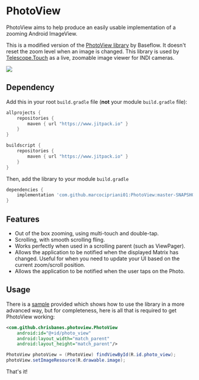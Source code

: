 # PhotoView

PhotoView aims to help produce an easily usable implementation of a zooming Android ImageView.

This is a modified version of the [PhotoView library](https://github.com/Baseflow/PhotoView) by Baseflow.
It doesn't reset the zoom level when an image is changed.
This library is used by [Telescope.Touch](https://github.com/marcocipriani01/Telescope.Touch) as a live, zoomable image viewer for INDI cameras.

[![](https://jitpack.io/v/marcocipriani01/PhotoView.svg)](https://jitpack.io/#marcocipriani01/PhotoView)

## Dependency

Add this in your root `build.gradle` file (**not** your module `build.gradle` file):

```gradle
allprojects {
    repositories {
        maven { url "https://www.jitpack.io" }
    }
}

buildscript {
    repositories {
        maven { url "https://www.jitpack.io" }
    }	
}
```

Then, add the library to your module `build.gradle`

```gradle
dependencies {
    implementation 'com.github.marcocipriani01:PhotoView:master-SNAPSHOT'
}
```

## Features
- Out of the box zooming, using multi-touch and double-tap.
- Scrolling, with smooth scrolling fling.
- Works perfectly when used in a scrolling parent (such as ViewPager).
- Allows the application to be notified when the displayed Matrix has changed. Useful for when you need to update your UI based on the current zoom/scroll position.
- Allows the application to be notified when the user taps on the Photo.

## Usage
There is a [sample](https://github.com/chrisbanes/PhotoView/tree/master/sample) provided which shows how to use the library in a more advanced way, but for completeness, here is all that is required to get PhotoView working:
```xml
<com.github.chrisbanes.photoview.PhotoView
    android:id="@+id/photo_view"
    android:layout_width="match_parent"
    android:layout_height="match_parent"/>
```
```java
PhotoView photoView = (PhotoView) findViewById(R.id.photo_view);
photoView.setImageResource(R.drawable.image);
```
That's it!
